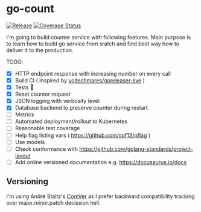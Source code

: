 # go-count

[![Release](https://github.com/elmariofredo/go-count/actions/workflows/release.yml/badge.svg)](https://github.com/elmariofredo/go-count/actions/workflows/release.yml)
[![Coverage Status](https://coveralls.io/repos/github/elmariofredo/go-count/badge.svg?branch=main)](https://coveralls.io/github/elmariofredo/go-count?branch=main)

I'm going to build counter service with following features. Main purpose is to learn how to build go service from sratch and find best way how to deliver it to the production.

TODO:

- [X] HTTP endpoint response with increasing number on every call
- [X] Build CI ( Inspired by [vojtechmares/goreleaser-live](https://github.com/vojtechmares/goreleaser-live/blob/master/.goreleaser.yml) )
- [X] Tests 👻
- [X] Reset counter request
- [X] JSON logging with verbosity level
- [X] Database backend to preserve counter during restart
- [ ] Metrics
- [ ] Automated deployment/rollout to Kubernetes
- [ ] Reasonable test coverage
- [ ] Help flag listing vars ( https://github.com/spf13/pflag )
- [ ] Use models
- [ ] Check conformance with https://github.com/golang-standards/project-layout
- [ ] Add online versioned documentation e.g. https://docusaurus.io/docs

## Versioning

I'm using André Staltz's [ComVer](https://staltz.com/i-wont-use-semver-patch-versions-anymore.html) as I prefer backward compatibility tracking over major.minor.patch decission hell.
